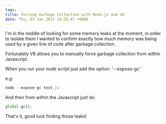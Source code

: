 ```yaml
---
tags: 
title: Forcing Garbage Collection with Node.js and V8 
date: Thu, 03 Jan 2013 14:55:47 +0000
---
```

I'm in the middle of looking for some memory leaks at the moment, in order to isolate them I wanted to confirm exactly how much memory was being used by a given line of code after garbage collection.  
  
Fortunately V8 allows you to manually force garbage collection from within Javascript.  
  
When you run your node script just add the option: '--expose-gc'  
  
e.g:  
  
```js
node --expose-gc test.js
```
  
  
And then from within the Javascript just do:  
  
```js
global.gc();  

```
  
That's it, good luck finding those leaks!
